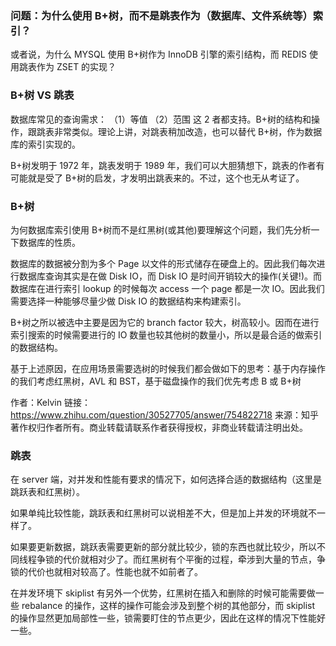 ### 问题：为什么使用 B+树，而不是跳表作为（数据库、文件系统等）索引？

或者说，为什么 MYSQL 使用 B+树作为 InnoDB 引擎的索引结构，而 REDIS 使用跳表作为 ZSET 的实现？

### B+树 VS 跳表

数据库常见的查询需求：
（1）等值
（2）范围
这 2 者都支持。B+树的结构和操作，跟跳表非常类似。理论上讲，对跳表稍加改造，也可以替代 B+树，作为数据库的索引实现的。

B+树发明于 1972 年，跳表发明于 1989 年，我们可以大胆猜想下，跳表的作者有可能就是受了 B+树的启发，才发明出跳表来的。不过，这个也无从考证了。

### B+树

为何数据库索引使用 B+树而不是红黑树(或其他)要理解这个问题，我们先分析一下数据库的性质。

数据库的数据被分割为多个 Page 以文件的形式储存在硬盘上的。因此我们每次进行数据库查询其实是在做 Disk IO，而 Disk IO 是时间开销较大的操作(关键!)。而数据库在进行索引 lookup 的时候每次 access 一个 page 都是一次 IO。因此我们需要选择一种能够尽量少做 Disk IO 的数据结构来构建索引。

B+树之所以被选中主要是因为它的 branch factor 较大，树高较小。因而在进行索引搜索的时候需要进行的 IO 数量也较其他树的数量小，所以是最合适的做索引的数据结构。

基于上述原因，在应用场景需要选树的时候我们都会做如下的思考：基于内存操作的我们考虑红黑树，AVL 和 BST，基于磁盘操作的我们优先考虑 B 或 B+树

作者：Kelvin
链接：https://www.zhihu.com/question/30527705/answer/754822718
来源：知乎
著作权归作者所有。商业转载请联系作者获得授权，非商业转载请注明出处。

### 跳表

在 server 端，对并发和性能有要求的情况下，如何选择合适的数据结构（这里是跳跃表和红黑树）。

如果单纯比较性能，跳跃表和红黑树可以说相差不大，但是加上并发的环境就不一样了。

如果要更新数据，跳跃表需要更新的部分就比较少，锁的东西也就比较少，所以不同线程争锁的代价就相对少了。而红黑树有个平衡的过程，牵涉到大量的节点，争锁的代价也就相对较高了。性能也就不如前者了。

在并发环境下 skiplist 有另外一个优势，红黑树在插入和删除的时候可能需要做一些 rebalance 的操作，这样的操作可能会涉及到整个树的其他部分，而 skiplist 的操作显然更加局部性一些，锁需要盯住的节点更少，因此在这样的情况下性能好一些。
